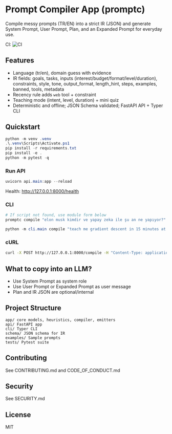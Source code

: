 # Prompt Compiler App (promptc)

Compile messy prompts (TR/EN) into a strict IR (JSON) and generate System Prompt, User Prompt, Plan, and an Expanded Prompt for everyday use.

CI: ![CI](https://github.com/madara88645/Compiler/actions/workflows/ci.yml/badge.svg)

## Features
- Language (tr/en), domain guess with evidence
- IR fields: goals, tasks, inputs (interest/budget/format/level/duration), constraints, style, tone, output_format, length_hint, steps, examples, banned, tools, metadata
- Recency rule adds `web` tool + constraint
- Teaching mode (intent, level, duration) + mini quiz
- Deterministic and offline; JSON Schema validated; FastAPI API + Typer CLI

## Quickstart
```powershell
python -m venv .venv
.\.venv\Scripts\Activate.ps1
pip install -r requirements.txt
pip install -e .
python -m pytest -q
```

### Run API
```powershell
uvicorn api.main:app --reload
```
Health: http://127.0.0.1:8000/health

### CLI
```powershell
# If script not found, use module form below
promptc compile "elon musk kimdir ve yapay zeka ile şu an ne yapıyor?"

python -m cli.main compile "teach me gradient descent in 15 minutes at intermediate level"
```

### cURL
```bash
curl -X POST http://127.0.0.1:8000/compile -H "Content-Type: application/json" -d '{"text":"arkadaşıma hediye öner futbol sever bütçe 1500-3000 tl tablo"}'
```

## What to copy into an LLM?
- Use System Prompt as system role
- Use User Prompt or Expanded Prompt as user message
- Plan and IR JSON are optional/internal

## Project Structure
```
app/ core models, heuristics, compiler, emitters
api/ FastAPI app
cli/ Typer CLI
schema/ JSON schema for IR
examples/ Sample prompts
tests/ Pytest suite
```

## Contributing
See CONTRIBUTING.md and CODE_OF_CONDUCT.md

## Security
See SECURITY.md

## License
MIT
